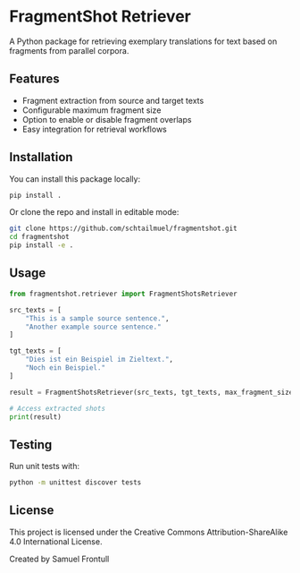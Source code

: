 # FragmentShot Retriever

A Python package for retrieving exemplary translations for text based on fragments from parallel corpora.  

## Features

- Fragment extraction from source and target texts
- Configurable maximum fragment size
- Option to enable or disable fragment overlaps
- Easy integration for retrieval workflows

## Installation

You can install this package locally:

```bash
pip install .
```

Or clone the repo and install in editable mode:

```bash
git clone https://github.com/schtailmuel/fragmentshot.git
cd fragmentshot
pip install -e .
```

## Usage 

```python 
from fragmentshot.retriever import FragmentShotsRetriever

src_texts = [
    "This is a sample source sentence.",
    "Another example source sentence."
]

tgt_texts = [
    "Dies ist ein Beispiel im Zieltext.",
    "Noch ein Beispiel."
]

result = FragmentShotsRetriever(src_texts, tgt_texts, max_fragment_size=5, overlaps=False)

# Access extracted shots
print(result)
```

## Testing 

Run unit tests with:

```bash
python -m unittest discover tests
```

## License 

This project is licensed under the Creative Commons Attribution-ShareAlike 4.0 International License.

Created by Samuel Frontull
